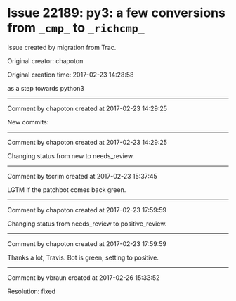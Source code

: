 # Issue 22189: py3: a few conversions from `_cmp_` to `_richcmp_`

Issue created by migration from Trac.

Original creator: chapoton

Original creation time: 2017-02-23 14:28:58

as a step towards python3



---

Comment by chapoton created at 2017-02-23 14:29:25

New commits:


---

Comment by chapoton created at 2017-02-23 14:29:25

Changing status from new to needs_review.


---

Comment by tscrim created at 2017-02-23 15:37:45

LGTM if the patchbot comes back green.


---

Comment by chapoton created at 2017-02-23 17:59:59

Changing status from needs_review to positive_review.


---

Comment by chapoton created at 2017-02-23 17:59:59

Thanks a lot, Travis. Bot is green, setting to positive.


---

Comment by vbraun created at 2017-02-26 15:33:52

Resolution: fixed
